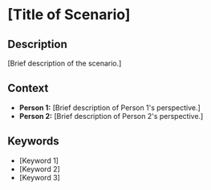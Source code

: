 # [Title of Scenario]

## Description
[Brief description of the scenario.]

## Context
- **Person 1:** [Brief description of Person 1's perspective.]
- **Person 2:** [Brief description of Person 2's perspective.]

## Keywords
- [Keyword 1]
- [Keyword 2]
- [Keyword 3]

